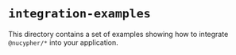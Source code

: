 # `integration-examples`

This directory contains a set of examples showing how to integrate `@nucypher/*` into your application.
